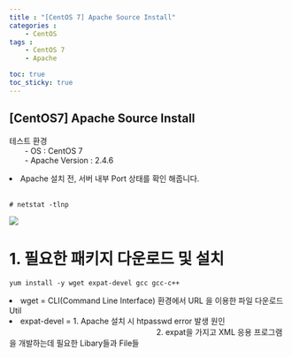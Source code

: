 ```yaml
---
title : "[CentOS 7] Apache Source Install"
categories : 
    - CentOS
tags :
    - CentOS 7
    - Apache

toc: true
toc_sticky: true
---
```


## [CentOS7] Apache Source Install

테스트 환경<br>
  - OS : CentOS 7<br>
  - Apache Version : 2.4.6<br>

<li>Apache 설치 전, 서버 내부 Port 상태를 확인 해줍니다.</li><br>

```
# netstat -tlnp
```

<img src="https://github.com/hyundo0630/hyundo0630.github.io/blob/main/images/CentOS7%20netstat.png?raw=true"><br>

# 1. 필요한 패키지 다운로드 및 설치<br>
```
yum install -y wget expat-devel gcc gcc-c++
```
<li> wget = CLI(Command Line Interface) 환경에서 URL 을 이용한 파일 다운로드 Util</li>
<li> expat-devel = 1. Apache 설치 시 htpasswd error 발생 원인</li>
                   2. expat을 가지고 XML 응용 프로그램을 개발하는데 필요한 Libary들과 File들
